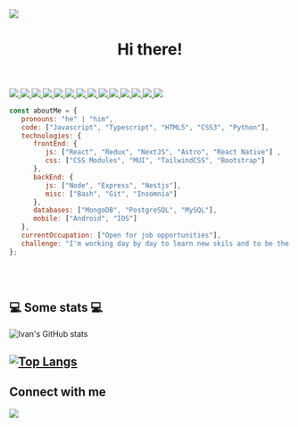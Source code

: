 <img src="https://iili.io/3qPzCkg.png"/>
<h1 align="center">Hi there!</h1>
</br></br>

<div>
   <a href="https://github.com/ivantrejoc">
      <img src="https://img.shields.io/badge/JavaScript-323330?style=for-the-badge&logo=javascript&logoColor=F7DF1E">
<img src="https://img.shields.io/badge/HTML5-E34F26?style=for-the-badge&logo=html5&logoColor=white">
   <img src="https://img.shields.io/badge/CSS3-1572B6?style=for-the-badge&logo=css3&logoColor=white">
<img src="https://img.shields.io/badge/Python-FFD43B?style=for-the-badge&logo=python&logoColor=blue"> 
 <img src="https://img.shields.io/badge/Sequelize-52B0E7?style=for-the-badge&logo=Sequelize&logoColor=white"> 
   <img src="https://img.shields.io/badge/React-20232A?style=for-the-badge&logo=react&logoColor=61DAFB">
   <img src="https://img.shields.io/badge/react_native-%2320232a.svg?style=for-the-badge&logo=react&logoColor=%2361DAFB">
   <img src="https://img.shields.io/badge/Redux-593D88?style=for-the-badge&logo=redux&logoColor=white">
   <img src="https://img.shields.io/badge/npm-CB3837?style=for-the-badge&logo=npm&logoColor=white">
   <img src="https://img.shields.io/badge/Node%20js-339933?style=for-the-badge&logo=nodedotjs&logoColor=white">
   <img src="https://img.shields.io/badge/Express%20js-000000?style=for-the-badge&logo=express&logoColor=white">
   <img src="https://img.shields.io/badge/nestjs-%23E0234E.svg?style=for-the-badge&logo=nestjs&logoColor=white">
   <img src="https://img.shields.io/badge/PostgreSQL-316192?style=for-the-badge&logo=postgresql&logoColor=white">
<img src="https://img.shields.io/badge/MongoDB-4EA94B?style=for-the-badge&logo=mongodb&logoColor=white">
   </a>
</div>

```javascript
const aboutMe = {
   pronouns: "he" | "him",
   code: ["Javascript", "Typescript", "HTML5", "CSS3", "Python"],
   technologies: {
      frontEnd: {
         js: ["React", "Redux", "NextJS", "Astro", "React Native"] ,
         css: ["CSS Modules", "MUI", "TailwindCSS", "Bootstrap"]
      },
      backEnd: {      
         js: ["Node", "Express", "Nestjs"],         
         misc: ["Bash", "Git", "Insomnia"]
      },
      databases: ["MongoDB", "PostgreSQL", "MySQL"],
      mobile: ["Android", "IOS"]
   },
   currentOccupation: ["Open for job opportunities"],
   challenge: "I'm working day by day to learn new skils and to be the best programmer",
};
```
</br></br>
<h2>💻 Some stats 💻</h2>

![Ivan's GitHub stats](https://github-readme-stats.vercel.app/api?username=ivantrejoc&show_icons=true&theme=merko)

[![Top Langs](https://github-readme-stats.vercel.app/api/top-langs/?username=ivantrejoc&layout=compact&theme=merko)](https://github.com/anuraghazra/github-readme-stats)
---
<p>
   <h2>Connect with me</h2>
   <a href="https://www.linkedin.com/in/ivanjtrejoc/">
     <img src="https://img.shields.io/badge/LinkedIn-0077B5?style=for-the-badge&logo=linkedin&logoColor=white"> 
   </a>  
</p>
